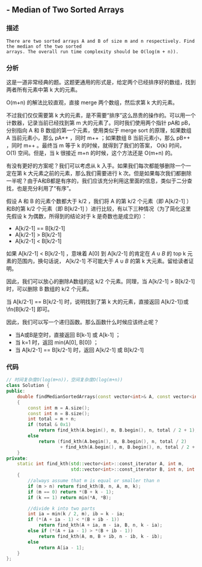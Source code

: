 ## - Median of Two Sorted Arrays

### 描述

```
There are two sorted arrays A and B of size m and n respectively. Find the median of the two sorted
arrays. The overall run time complexity should be O(log(m + n)).
```

### 分析
这是一道非常经典的题。这题更通用的形式是，给定两个已经排序好的数组，找到两者所有元素中第 k 大的元素。

O(m+n) 的解法比较直观，直接 merge 两个数组，然后求第 k 大的元素。

不过我们仅仅需要第 k 大的元素，是不需要“排序”这么昂贵的操作的。可以用一个计数器，记录当前已经找到第 m 大的元素了。同时我们使用两个指针 pA和 pB，分别指向 A 和 B 数组的第一个元素，使用类似于 merge sort 的原理，如果数组 A 当前元素小，那么 pA++ ，同时 m++ ；如果数组 B 当前元素小，那么 pB++ ，同时 m++ 。最终当 m 等于 k 的时候，就得到了我们的答案， O(k) 时间， O(1) 空间。但是，当 k 很接近 m+n 的时候，这个方法还是 O(m+n) 的。

有没有更好的方案呢？我们可以考虑从 k 入手。如果我们每次都能够删除一个一定在第 k 大元素之前的元素，那么我们需要进行 k 次。但是如果每次我们都删除一半呢？由于A和B都是有序的，我们应该充分利用这里面的信息，类似于二分查找，也是充分利用了“有序”。

假设 A 和 B 的元素个数都大于 k/2 ，我们将 A 的第 k/2 个元素（即 A[k/2-1] ）和B的第 k/2 个元素（即 B[k/2-1] ）进行比较，有以下三种情况（为了简化这里先假设 k 为偶数，所得到的结论对于 k 是奇数也是成立的）：

- A[k/2-1] == B[k/2-1]
- A[k/2-1] > B[k/2-1]
- A[k/2-1] < B[k/2-1]

如果 A[k/2-1] < B[k/2-1] ，意味着 A[0] 到 A[k/2-1] 的肯定在 $A \cup B$ 的 top k 元素的范围内，换句话说， A[k/2-1] 不可能大于 $A \cup B$ 的第 k 大元素。留给读者证明。

因此，我们可以放心的删除A数组的这 k/2 个元素。同理，当 A[k/2-1] > B[k/2-1] 时，可以删除 B 数组的 k/2 个元素。

当 A[k/2-1] == B[k/2-1] 时，说明找到了第 k 大的元素，直接返回 A[k/2-1]}或\fn{B[k/2-1] 即可。

因此，我们可以写一个递归函数。那么函数什么时候应该终止呢？

- 当A或B是空时，直接返回 B[k-1] 或 A[k-1] ；
- 当 k=1 时，返回 min(A[0], B[0]) ；
- 当 A[k/2-1] == B[k/2-1] 时，返回 A[k/2-1] 或 B[k/2-1] 

### 代码
```C++
// 时间复杂度O(log(m+n))，空间复杂度O(log(m+n))
class Solution {
public:
    double findMedianSortedArrays(const vector<int>& A, const vector<int>& B) 
    {
        const int m = A.size();
        const int n = B.size();
        int total = m + n;
        if (total & 0x1)
            return find_kth(A.begin(), m, B.begin(), n, total / 2 + 1);
        else
            return (find_kth(A.begin(), m, B.begin(), n, total / 2)
                    + find_kth(A.begin(), m, B.begin(), n, total / 2 + 1)) / 2.0;
    }
private:
    static int find_kth(std::vector<int>::const_iterator A, int m, 
                        std::vector<int>::const_iterator B, int n, int k) 
    {
        //always assume that m is equal or smaller than n
        if (m > n) return find_kth(B, n, A, m, k);
        if (m == 0) return *(B + k - 1);
        if (k == 1) return min(*A, *B);

        //divide k into two parts
        int ia = min(k / 2, m), ib = k - ia;
        if (*(A + ia - 1) < *(B + ib - 1))
            return find_kth(A + ia, m - ia, B, n, k - ia);
        else if (*(A + ia - 1) > *(B + ib - 1))
            return find_kth(A, m, B + ib, n - ib, k - ib);
        else
            return A[ia - 1];
    }
};
```








